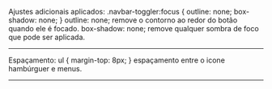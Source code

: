 Ajustes adicionais aplicados:
.navbar-toggler:focus {
  outline: none;
  box-shadow: none;
}
outline: none; remove o contorno ao redor do botão quando ele é focado.
box-shadow: none; remove qualquer sombra de foco que pode ser aplicada.
________________________________________________________________________________

Espaçamento:
ul {
  margin-top: 8px;
}
espaçamento entre o icone hambúrguer e menus.
________________________________________________________________________________
